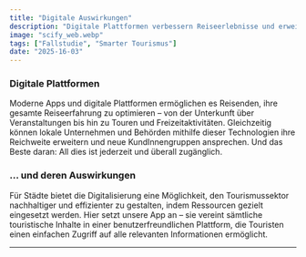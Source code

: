 ```yaml
---
title: "Digitale Auswirkungen"
description: "Digitale Plattformen verbessern Reiseerlebnisse und erweitern die Reichweite lokaler Akteure. CityBot bündelt relevante Informationen in einer App, die überall und jederzeit zugänglich ist. - 2 min zu lesen"
image: "scify_web.webp"
tags: ["Fallstudie", "Smarter Tourismus"]
date: "2025-16-03"
---
```


### Digitale Plattformen
Moderne Apps und digitale Plattformen ermöglichen es Reisenden, ihre gesamte Reiseerfahrung zu optimieren – von der Unterkunft über Veranstaltungen bis hin zu Touren und Freizeitaktivitäten. Gleichzeitig können lokale Unternehmen und Behörden mithilfe dieser Technologien ihre Reichweite erweitern und neue KundInnengruppen ansprechen. Und das Beste daran: All dies ist jederzeit und überall zugänglich.

### ... und deren Auswirkungen
Für Städte bietet die Digitalisierung eine Möglichkeit, den Tourismussektor nachhaltiger und effizienter zu gestalten, indem Ressourcen gezielt eingesetzt werden. Hier setzt unsere App an – sie vereint sämtliche touristische Inhalte in einer benutzerfreundlichen Plattform, die Touristen einen einfachen Zugriff auf alle relevanten Informationen ermöglicht.

---

